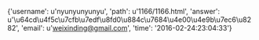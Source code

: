 {'username': u'nyunyunyunyu', 'path': u'1166/1166.html', 'answer': u'\u64cd\u4f5c\u7cfb\u7edf\u8fd0\u884c\u7684\u4e00\u4e9b\u7ec6\u8282', 'email': u'weixinding@gmail.com', 'time': '2016-02-24:23:04:33'}